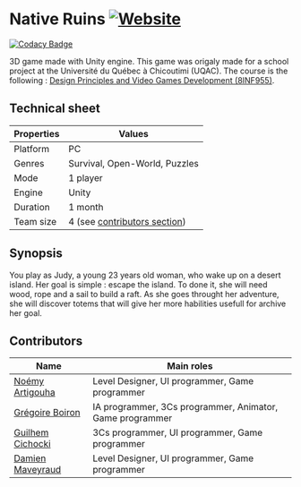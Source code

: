# Native Ruins [![Website](https://img.shields.io/website/https/graygzou.github.io/native-ruins.svg)](https://graygzou.github.io/native-ruins/)     
[![Codacy Badge](https://api.codacy.com/project/badge/Grade/7338f7ea2aa54dd980db2c31a2088e7f)](https://www.codacy.com/app/gregoire.boiron/native-ruins?utm_source=github.com&amp;utm_medium=referral&amp;utm_content=Graygzou/native-ruins&amp;utm_campaign=Badge_Grade)

3D game made with Unity engine. This game was origaly made for a school project at the Université du Québec à Chicoutimi (UQAC). 
The course is the following : [Design Principles and Video Games Development (8INF955)](http://cours.uqac.ca/8INF955).

## Technical sheet
| Properties    | Values        |
| ------------- |---------------|
| Platform      | PC            |
| Genres        | Survival, Open-World, Puzzles  |
| Mode          | 1 player      |
| Engine        | Unity         |
| Duration      | 1 month       |
| Team size     | 4 (see [contributors section](#contributors))   |

## Synopsis
You play as Judy, a young 23 years old woman, who wake up on a desert island. Her goal is simple : escape the island. To done it, she will need wood, rope and a sail to build a raft. As she goes throught her adventure, she will discover totems that will give her more habilities usefull for archive her goal.

## <a name="contributors"></a>Contributors
| Name    | Main roles        |
| ------------- |---------------|
| [Noémy Artigouha](https://github.com/Nono2602)   | Level Designer, UI programmer, Game programmer |
| [Grégoire Boiron](https://github.com/Graygzou)   | IA programmer, 3Cs programmer, Animator, Game programmer |
| [Guilhem Cichocki](https://github.com/gcichocki) | 3Cs programmer, UI programmer, Game programmer |
| [Damien Maveyraud](https://github.com/Corkhan)   | Level Designer, UI programmer, Game programmer |
